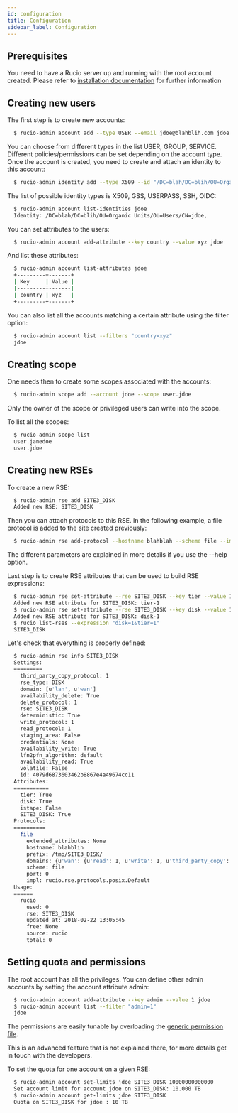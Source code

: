 ```yaml
---
id: configuration
title: Configuration
sidebar_label: Configuration
---
```


## Prerequisites

You need to have a Rucio server up and running with the root account created. Please refer to [installation documentation](installing_server.html) for further information

## Creating new users

The first step is to create new accounts:
```bash
  $ rucio-admin account add --type USER --email jdoe@blahblih.com jdoe
```
You can choose from different types in the list USER, GROUP, SERVICE. Different policies/permissions can be set depending on the account type.  Once the account is created, you need to create and attach an identity to this account:
```bash
  $ rucio-admin identity add --type X509 --id "/DC=blah/DC=blih/OU=Organic Units/OU=Users/CN=jdoe" --email jdoe@blahblih.com --account jdoe
```
The list of possible identity types is X509, GSS, USERPASS, SSH, OIDC:
```bash
  $ rucio-admin account list-identities jdoe
  Identity: /DC=blah/DC=blih/OU=Organic Units/OU=Users/CN=jdoe,        type: X509
```
You can set attributes to the users:
```bash
  $ rucio-admin account add-attribute --key country --value xyz jdoe
```
And list these attributes:
```bash
  $ rucio-admin account list-attributes jdoe
  +---------+-------+
  | Key     | Value |
  |---------+-------|
  | country | xyz   |
  +---------+-------+
```
You can also list all the accounts matching a certain attribute using the filter option:
```bash
  $ rucio-admin account list --filters "country=xyz"
  jdoe
```

## Creating scope

One needs then to create some scopes associated with the accounts:
```bash
  $ rucio-admin scope add --account jdoe --scope user.jdoe
```
Only the owner of the scope or privileged users can write into the scope.

To list all the scopes:
```bash
  $ rucio-admin scope list
  user.janedoe
  user.jdoe
```

## Creating new RSEs

To create a new RSE:
```bash
  $ rucio-admin rse add SITE3_DISK
  Added new RSE: SITE3_DISK
```
Then you can attach protocols to this RSE. In the following example, a file protocol is added to the site created previously:
```bash
  $ rucio-admin rse add-protocol --hostname blahblah --scheme file --impl rucio.rse.protocols.posix.Default --domain-json '{"wan": {"read": 1, "write": 1, "third_party_copy": 0, "delete": 1}, "lan": {"read": 1, "write": 1, "third_party_copy": 0, "delete": 1}}' --prefix /tmp/SITE3_DISK/ SITE3_DISK
```
The different parameters are explained in more details if you use the --help option.

Last step is to create RSE attributes that can be used to build RSE expressions:
```bash
  $ rucio-admin rse set-attribute --rse SITE3_DISK --key tier --value 1
  Added new RSE attribute for SITE3_DISK: tier-1
  $ rucio-admin rse set-attribute --rse SITE3_DISK --key disk --value 1
  Added new RSE attribute for SITE3_DISK: disk-1
  $ rucio list-rses --expression "disk=1&tier=1"
  SITE3_DISK
```
Let's check that everything is properly defined:
```bash
  $ rucio-admin rse info SITE3_DISK
  Settings:
  =========
    third_party_copy_protocol: 1
    rse_type: DISK
    domain: [u'lan', u'wan']
    availability_delete: True
    delete_protocol: 1
    rse: SITE3_DISK
    deterministic: True
    write_protocol: 1
    read_protocol: 1
    staging_area: False
    credentials: None
    availability_write: True
    lfn2pfn_algorithm: default
    availability_read: True
    volatile: False
    id: 4079d6873603462b8867e4a49674cc11
  Attributes:
  ===========
    tier: True
    disk: True
    istape: False
    SITE3_DISK: True
  Protocols:
  ==========
    file
      extended_attributes: None
      hostname: blahblih
      prefix: /tmp/SITE3_DISK/
      domains: {u'wan': {u'read': 1, u'write': 1, u'third_party_copy': 0, u'delete': 1}, u'lan': {u'read': 1, u'write': 1, u'delete': 1}}
      scheme: file
      port: 0
      impl: rucio.rse.protocols.posix.Default
  Usage:
  ======
    rucio
      used: 0
      rse: SITE3_DISK
      updated_at: 2018-02-22 13:05:45
      free: None
      source: rucio
      total: 0
```

## Setting quota and permissions

The root account has all the privileges. You can define other admin accounts by setting the account attribute admin:
```bash
  $ rucio-admin account add-attribute --key admin --value 1 jdoe
  $ rucio-admin account list --filter "admin=1"
  jdoe
```
The permissions are easily tunable by overloading the [generic permission file](https://github.com/rucio/rucio/blob/master/lib/rucio/core/permission/generic.py).

This is an advanced feature that is not explained there, for more details get in touch with the developers.

To set the quota for one account on a given RSE:
```bash
  $ rucio-admin account set-limits jdoe SITE3_DISK 10000000000000
  Set account limit for account jdoe on SITE3_DISK: 10.000 TB
  $ rucio-admin account get-limits jdoe SITE3_DISK
  Quota on SITE3_DISK for jdoe : 10 TB
```

